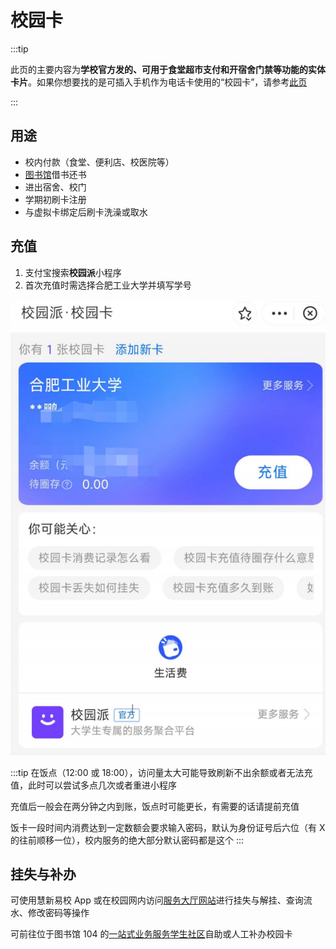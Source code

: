 # 校园卡

:::tip

此页的主要内容为**学校官方发的、可用于食堂超市支付和开宿舍门禁等功能的实体卡片**。如果你想要找的是可插入手机作为电话卡使用的“校园卡”，请参考[此页](./calling_card.md)

:::

## 用途

- 校内付款（食堂、便利店、校医院等）
- [图书馆](../campus/library)借书还书
- 进出宿舍、校门
- 学期初刷卡注册
- 与虚拟卡绑定后刷卡洗澡或取水

## 充值

1. 支付宝搜索**校园派**小程序
2. 首次充值时需选择合肥工业大学并填写学号

![校园卡的充值](./media/campus_card_recharge.png)

:::tip
在饭点（12:00 或 18:00），访问量太大可能导致刷新不出余额或者无法充值，此时可以尝试多点几次或者重进小程序

充值后一般会在两分钟之内到账，饭点时可能更长，有需要的话请提前充值

饭卡一段时间内消费达到一定数额会要求输入密码，默认为身份证号后六位（有 X 的往前顺移一位），校内服务的绝大部分默认密码都是这个
:::

## 挂失与补办

可使用慧新易校 App 或在校园网内访问[服务大厅网站](http://172.31.248.26:8088/)进行挂失与解挂、查询流水、修改密码等操作

可前往位于图书馆 104 的[一站式业务服务学生社区](../campus/library#一站式服务中心-勤工助学中心-104-办公室)自助或人工补办校园卡
